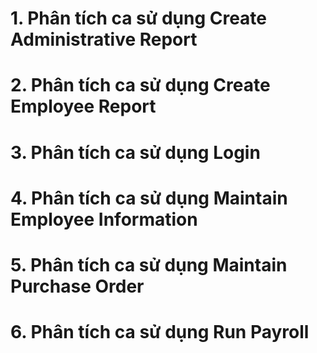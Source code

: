# 1. Phân tích ca sử dụng Create Administrative Report
# 2. Phân tích ca sử dụng Create Employee Report
# 3. Phân tích ca sử dụng Login
# 4. Phân tích ca sử dụng Maintain Employee Information
# 5. Phân tích ca sử dụng Maintain Purchase Order
# 6. Phân tích ca sử dụng Run Payroll

